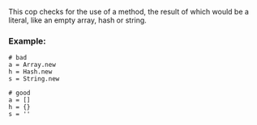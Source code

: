 This cop checks for the use of a method, the result of which
would be a literal, like an empty array, hash or string.

### Example:
    # bad
    a = Array.new
    h = Hash.new
    s = String.new

    # good
    a = []
    h = {}
    s = ''